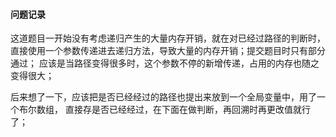 #### 问题记录
这道题目一开始没有考虑递归产生的大量内存开销，就在对已经过路径的判断时，
直接使用一个参数传递进去递归方法，导致大量的内存开销；提交题目时只有部分通过；
应该是当路径变得很多时，这个参数不停的新增传递，占用的内存也随之变得很大；

后来想了一下，应该把是否已经经过的路径也提出来放到一个全局变量中，用了一个布尔数组，
直接存是否已经经过，在下面在做判断，再回溯时再更改值就行了；